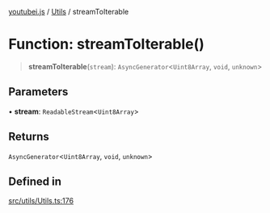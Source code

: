 [youtubei.js](../../../README.md) / [Utils](../README.md) / streamToIterable

# Function: streamToIterable()

> **streamToIterable**(`stream`): `AsyncGenerator`\<`Uint8Array`, `void`, `unknown`\>

## Parameters

• **stream**: `ReadableStream`\<`Uint8Array`\>

## Returns

`AsyncGenerator`\<`Uint8Array`, `void`, `unknown`\>

## Defined in

[src/utils/Utils.ts:176](https://github.com/LuanRT/YouTube.js/blob/305a398158a6cac82e6ef288fed4bf1661c89d52/src/utils/Utils.ts#L176)
